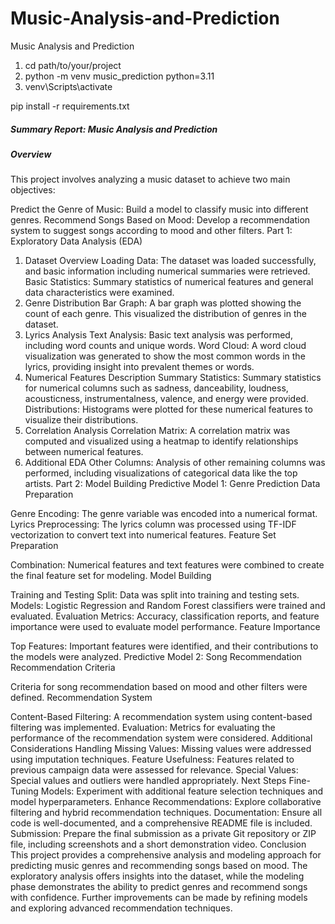 # Music-Analysis-and-Prediction
Music Analysis and Prediction

1. cd path/to/your/project
2. python -m venv music_prediction python=3.11
3. venv\Scripts\activate

pip install -r requirements.txt

##### Summary Report: Music Analysis and Prediction
##### Overview
This project involves analyzing a music dataset to achieve two main objectives:

Predict the Genre of Music: Build a model to classify music into different genres.
Recommend Songs Based on Mood: Develop a recommendation system to suggest songs according to mood and other filters.
Part 1: Exploratory Data Analysis (EDA)
1. Dataset Overview
Loading Data: The dataset was loaded successfully, and basic information including numerical summaries were retrieved.
Basic Statistics: Summary statistics of numerical features and general data characteristics were examined.
2. Genre Distribution
Bar Graph: A bar graph was plotted showing the count of each genre. This visualized the distribution of genres in the dataset.
3. Lyrics Analysis
Text Analysis: Basic text analysis was performed, including word counts and unique words.
Word Cloud: A word cloud visualization was generated to show the most common words in the lyrics, providing insight into prevalent themes or words.
4. Numerical Features Description
Summary Statistics: Summary statistics for numerical columns such as sadness, danceability, loudness, acousticness, instrumentalness, valence, and energy were provided.
Distributions: Histograms were plotted for these numerical features to visualize their distributions.
5. Correlation Analysis
Correlation Matrix: A correlation matrix was computed and visualized using a heatmap to identify relationships between numerical features.
6. Additional EDA
Other Columns: Analysis of other remaining columns was performed, including visualizations of categorical data like the top artists.
Part 2: Model Building
Predictive Model 1: Genre Prediction
Data Preparation

Genre Encoding: The genre variable was encoded into a numerical format.
Lyrics Preprocessing: The lyrics column was processed using TF-IDF vectorization to convert text into numerical features.
Feature Set Preparation

Combination: Numerical features and text features were combined to create the final feature set for modeling.
Model Building

Training and Testing Split: Data was split into training and testing sets.
Models:
Logistic Regression and Random Forest classifiers were trained and evaluated.
Evaluation Metrics: Accuracy, classification reports, and feature importance were used to evaluate model performance.
Feature Importance

Top Features: Important features were identified, and their contributions to the models were analyzed.
Predictive Model 2: Song Recommendation
Recommendation Criteria

Criteria for song recommendation based on mood and other filters were defined.
Recommendation System

Content-Based Filtering: A recommendation system using content-based filtering was implemented.
Evaluation: Metrics for evaluating the performance of the recommendation system were considered.
Additional Considerations
Handling Missing Values: Missing values were addressed using imputation techniques.
Feature Usefulness: Features related to previous campaign data were assessed for relevance.
Special Values: Special values and outliers were handled appropriately.
Next Steps
Fine-Tuning Models: Experiment with additional feature selection techniques and model hyperparameters.
Enhance Recommendations: Explore collaborative filtering and hybrid recommendation techniques.
Documentation: Ensure all code is well-documented, and a comprehensive README file is included.
Submission: Prepare the final submission as a private Git repository or ZIP file, including screenshots and a short demonstration video.
Conclusion
This project provides a comprehensive analysis and modeling approach for predicting music genres and recommending songs based on mood. The exploratory analysis offers insights into the dataset, while the modeling phase demonstrates the ability to predict genres and recommend songs with confidence. Further improvements can be made by refining models and exploring advanced recommendation techniques.
